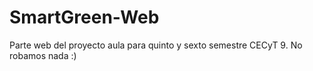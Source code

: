 # SmartGreen-Web
Parte web del proyecto aula para quinto y sexto semestre CECyT 9.
No robamos nada :)
